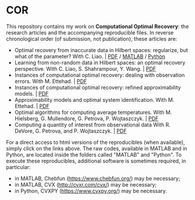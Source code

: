 # COR

This repository contains my work on **Computational Optimal Recovery**: the research articles and the accompanying reproducible files.
In reverse chronological order (of submission, not publication), these articles are:

- Optimal recovery from inaccurate data in Hilbert spaces: regularize, but what of the parameter? 
With C. Liao. | 
[PDF](Papers/ORHilbert_Reg.pdf) 
/ 
[MATLAB](https://htmlpreview.github.io/?https://github.com/foucart/COR/blob/master/MATLAB/web/ORHilbert_Reg_repro.html)
/
[Python](https://htmlpreview.github.io/?https://github.com/foucart/COR/blob/master/Python/web/ORHilbert_Reg_repro.html)
- Learning from non-random data in Hilbert spaces: an optimal recovery perspective.
With C. Liao, S. Shahrampour, Y. Wang. | 
[PDF](Papers/OR_Learning.pdf)
- Instances of computational optimal recovery: dealing with observation errors.
With M. Ettehad. | 
[PDF](Papers/ICOR_ObsErrors.pdf)
- Instances of computational optimal recovery: refined approximability models. |
[PDF](Papers/ICOR_Overparametrization.pdf)
- Approximability models and optimal system identification.
With M. Ettehad. | 
[PDF](Papers/ORinSI.pdf)
- Optimal algorithms for computing average temperatures.
With M. Hielsberg, G. Mullendore, G. Petrova, P. Wojtaszczyk. | 
[PDF](Papers/OptAlgo_AveTemp.pdf)
- Computing a quantity of interest from observational data
With R. DeVore, G. Petrova, and P. Wojtaszczyk. |
[PDF](Papers/Computing_QoI.pdf)

For a direct access to html versions of the reproducibles (when available), simply click on the links above.
The raw codes, available in MATLAB and in Python, are located inside the folders called "MATLAB" and "Python". 
To execute these reproducibles, additional software is sometimes required, in particular:
- in MATLAB, Chebfun (https://www.chebfun.org/) may be necessary;
- in MATLAB, CVX (http://cvxr.com/cvx/) may be necessary;
- in Python, CVXPY (https://www.cvxpy.org/) may be necessary.
